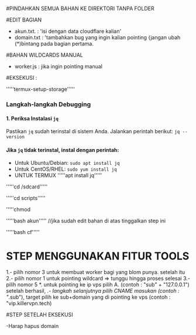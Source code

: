 #PINDAHKAN SEMUA BAHAN KE DIREKTORI TANPA FOLDER

#EDIT BAGIAN 


- akun.txt.  : 'isi dengan data cloudflare kalian'
- domain.txt : 'tambahkan bug yang ingin kalian pointing {jangan ubah (*)bintang pada bagian pertama.

#BAHAN WILDCARDS MANUAL

- worker.js  : jika ingin pointing manual


#EKSEKUSI :

'''''termux-setup-storage'''''

### Langkah-langkah Debugging

#### 1. **Periksa Instalasi `jq`**
Pastikan `jq` sudah terinstal di sistem Anda. Jalankan perintah berikut:
```jq --version```

#### Jika `jq` tidak terinstal, instal dengan perintah:

- Untuk Ubuntu/Debian:
  ```sudo apt install jq```
- Untuk CentOS/RHEL:
  ```sudo yum install jq```
- UNTUK TERMUX
 '''''apt install jq''''' 

'''''cd /sdcard'''''

'''''cd scripts'''''

'''''chmod 

'''''bash akun''''' //jika sudah edit bahan di atas tinggalkan step ini

'''''bash cf'''''

# STEP MENGGUNAKAN FITUR TOOLS

1.- pilih nomor 3 untuk membuat worker bagi yang blom punya. setelah itu
2.- pilih nomor 1 untuk pointing wildcard => tunggu hingga proses selesai
3.- pilih nomor 5 
*. untuk pointing ke ip vps pilih A. (contoh : "sub" + "127.0.0.1") setelah berhasil,
*.- langkah selanjutnya pilih CNAME masukan (contoh : "*.sub"), target pilih ke sub+domain yang di pointing ke vps (contoh : "vip.killervpn.tech)


#STEP SETELAH EKSEKUSI

-Harap hapus domain
